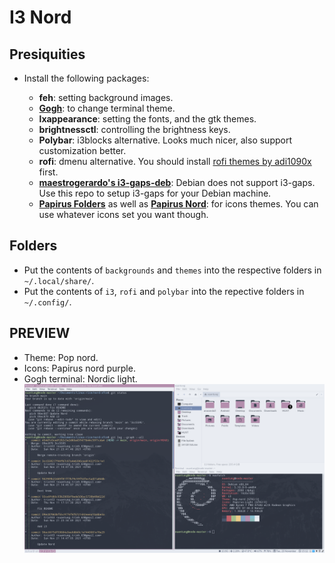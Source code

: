 # I3 Nord

## Presiquities

- Install the following packages:

	- **feh**: setting background images.
	- **[Gogh](https://gogh-co.github.io/Gogh/)**: to change terminal theme.
	- **lxappearance**: setting the fonts, and the gtk themes.
	- **brightnessctl**: controlling the brightness keys.
	- **Polybar**: i3blocks alternative. Looks much nicer, also support customization better.
	- **rofi**: dmenu alternative. You should install [rofi themes by adi1090x](https://github.com/adi1090x/rofi) first.
	- **[maestrogerardo's i3-gaps-deb](https://github.com/maestrogerardo/i3-gaps-deb)**: Debian does not support i3-gaps. Use this repo to setup i3-gaps for your Debian machine.
	- **[Papirus Folders](https://github.com/PapirusDevelopmentTeam/papirus-folders)** as well as **[Papirus Nord](https://github.com/Adapta-Projects/Papirus-Nord)**: for icons themes. You can use whatever icons set you want though.

## Folders

- Put the contents of `backgrounds` and `themes` into the respective folders in `~/.local/share/`.
- Put the contents of `i3`, `rofi` and `polybar` into the repective folders in `~/.config/`.

## PREVIEW 

- Theme: Pop nord.
- Icons: Papirus nord purple.
- Gogh terminal: Nordic light.
![img](./i3-nord.png)